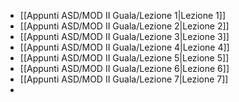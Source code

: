 - [[Appunti ASD/MOD II Guala/Lezione 1|Lezione 1]]
- [[Appunti ASD/MOD II Guala/Lezione 2|Lezione 2]]
- [[Appunti ASD/MOD II Guala/Lezione 3|Lezione 3]]
- [[Appunti ASD/MOD II Guala/Lezione 4|Lezione 4]]
- [[Appunti ASD/MOD II Guala/Lezione 5|Lezione 5]]
- [[Appunti ASD/MOD II Guala/Lezione 6|Lezione 6]]
- [[Appunti ASD/MOD II Guala/Lezione 7|Lezione 7]]
- 
